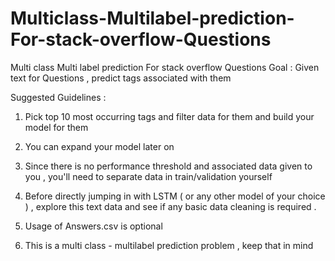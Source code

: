# Multiclass-Multilabel-prediction-For-stack-overflow-Questions
Multi class Multi label prediction For stack overflow Questions
Goal : Given text for Questions , predict tags associated with them 

Suggested Guidelines : 

1. Pick top 10 most occurring tags and filter data for them and build your model for them 

2. You can expand your model later on 

3. Since there is no performance threshold and associated data given to you , you'll need to separate data in train/validation yourself 

4. Before directly jumping in with LSTM ( or any other model of your choice ) , explore this text data and see if any basic data cleaning is required .

5. Usage of Answers.csv is optional 

6. This is a multi class - multilabel prediction problem , keep that in mind 
